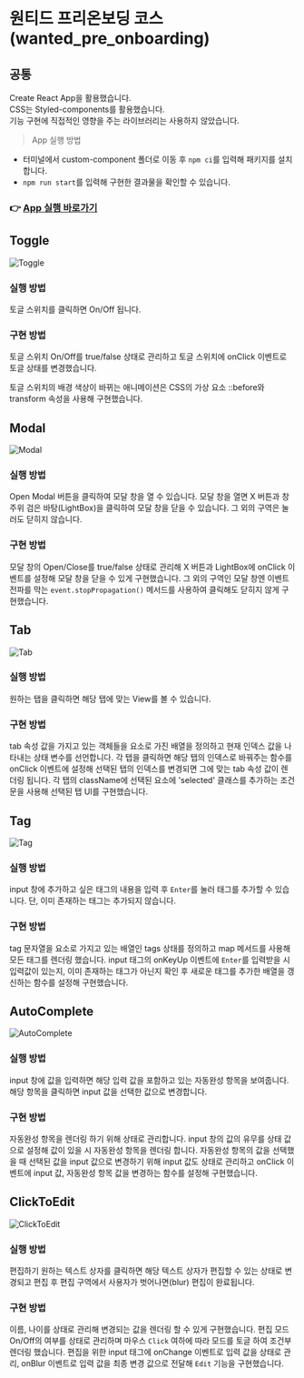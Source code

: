 # 원티드 프리온보딩 코스 (wanted_pre_onboarding)

## 공통

Create React App을 활용했습니다. <br/>
CSS는 Styled-components를 활용했습니다.<br/>
기능 구현에 직접적인 영향을 주는 라이브러리는 사용하지 않았습니다.<br/>

> App 실행 방법

- 터미널에서 custom-component 폴더로 이동 후 `npm ci`를 입력해 패키지를 설치합니다.
- `npm run start`를 입력해 구현한 결과물을 확인할 수 있습니다.

### 👉 [App 실행 바로가기](https://krim45.github.io/wanted_pre_onboarding/)

## Toggle

![Toggle](https://user-images.githubusercontent.com/82519180/152779675-ae308cbb-4373-4a93-acab-241c6d87bcbc.gif)

### 실행 방법

토글 스위치를 클릭하면 On/Off 됩니다.

### 구현 방법

토글 스위치 On/Off를 true/false 상태로 관리하고 토글 스위치에 onClick 이벤트로 토글 상태를 변경했습니다.

토글 스위치의 배경 색상이 바뀌는 애니메이션은 CSS의 가상 요소 ::before와 transform 속성을 사용해 구현했습니다.

## Modal

![Modal](https://user-images.githubusercontent.com/82519180/152779794-9233e08d-e52f-4d4a-949f-a9e0be60c0bd.gif)

### 실행 방법

Open Modal 버튼을 클릭하여 모달 창을 열 수 있습니다. 모달 창을 열면 X 버튼과 창 주위 검은 바탕(LightBox)을 클릭하여 모달 창을 닫을 수 있습니다. 그 외의 구역은 눌러도 닫히지 않습니다.

### 구현 방법

모달 창의 Open/Close를 true/false 상태로 관리해 X 버튼과 LightBox에 onClick 이벤트를 설정해 모달 창을 닫을 수 있게 구현했습니다. 그 외의 구역인 모달 창엔 이벤트 전파를 막는 `event.stopPropagation()` 메서드를 사용하여 클릭해도 닫히지 않게 구현했습니다.

## Tab

![Tab](https://user-images.githubusercontent.com/82519180/152779831-69cf1289-5057-4af0-b0be-50875c3c8c96.gif)

### 실행 방법

원하는 탭을 클릭하면 해당 탭에 맞는 View를 볼 수 있습니다.

### 구현 방법

tab 속성 값을 가지고 있는 객체들을 요소로 가진 배열을 정의하고 현재 인덱스 값을 나타내는 상태 변수를 선언합니다. 각 탭을 클릭하면 해당 탭의 인덱스로 바꿔주는 함수를 onClick 이벤트에 설정해 선택된 탭의 인덱스를 변경되면 그에 맞는 tab 속성 값이 렌더링 됩니다. 각 탭의 className에 선택된 요소에 'selected' 클래스를 추가하는 조건문을 사용해 선택된 탭 UI를 구현했습니다.

## Tag

![Tag](https://user-images.githubusercontent.com/82519180/152954147-374f5726-d595-42d9-b7d9-c068650a02e8.gif)

### 실행 방법

input 창에 추가하고 싶은 태그의 내용을 입력 후 `Enter`를 눌러 태그를 추가할 수 있습니다. 단, 이미 존재하는 태그는 추가되지 않습니다.

### 구현 방법

tag 문자열을 요소로 가지고 있는 배열인 tags 상태를 정의하고 map 메서드를 사용해 모든 태그를 렌더링 했습니다. input 태그의 onKeyUp 이벤트에 `Enter`를 입력받을 시 입력값이 있는지, 이미 존재하는 태그가 아닌지 확인 후 새로운 태그를 추가한 배열을 갱신하는 함수를 설정해 구현했습니다.

## AutoComplete

![AutoComplete](https://user-images.githubusercontent.com/82519180/152954110-a24cf964-6f00-472c-95aa-a31a7bedc8e9.gif)

### 실행 방법

input 창에 값을 입력하면 해당 입력 값을 포함하고 있는 자동완성 항목을 보여줍니다. 해당 항목을 클릭하면 input 값을 선택한 값으로 변경합니다.

### 구현 방법

자동완성 항목을 렌더링 하기 위해 상태로 관리합니다. input 창의 값의 유무를 상태 값으로 설정해 값이 있을 시 자동완성 항목을 렌더링 합니다. 자동완성 항목의 값을 선택했을 때 선택된 값을 input 값으로 변경하기 위해 input 값도 상태로 관리하고 onClick 이벤트에 input 값, 자동완성 항목 값을 변경하는 함수를 설정해 구현했습니다.

## ClickToEdit

![ClickToEdit](https://user-images.githubusercontent.com/82519180/152779898-712908c1-79ea-4aed-bae6-693065d1bbc9.gif)

### 실행 방법

편집하기 원하는 텍스트 상자를 클릭하면 해당 텍스트 상자가 편집할 수 있는 상태로 변경되고 편집 후 편집 구역에서 사용자가 벗어나면(blur) 편집이 완료됩니다.

### 구현 방법

이름, 나이를 상태로 관리해 변경되는 값을 렌더링 할 수 있게 구현했습니다. 편집 모드 On/Off의 여부를 상태로 관리하며 마우스 `Click` 여하에 따라 모드를 토글 하여 조건부 렌더링 했습니다. 편집을 위한 input 태그에 onChange 이벤트로 입력 값을 상태로 관리, onBlur 이벤트로 입력 값을 최종 변경 값으로 전달해 `Edit` 기능을 구현했습니다.
